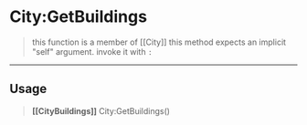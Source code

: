 # City:GetBuildings
> this function is a member of [[City]]
> this method expects an implicit "self" argument. invoke it with `:`
-----
## Usage
> **[[CityBuildings]]** City:GetBuildings()
